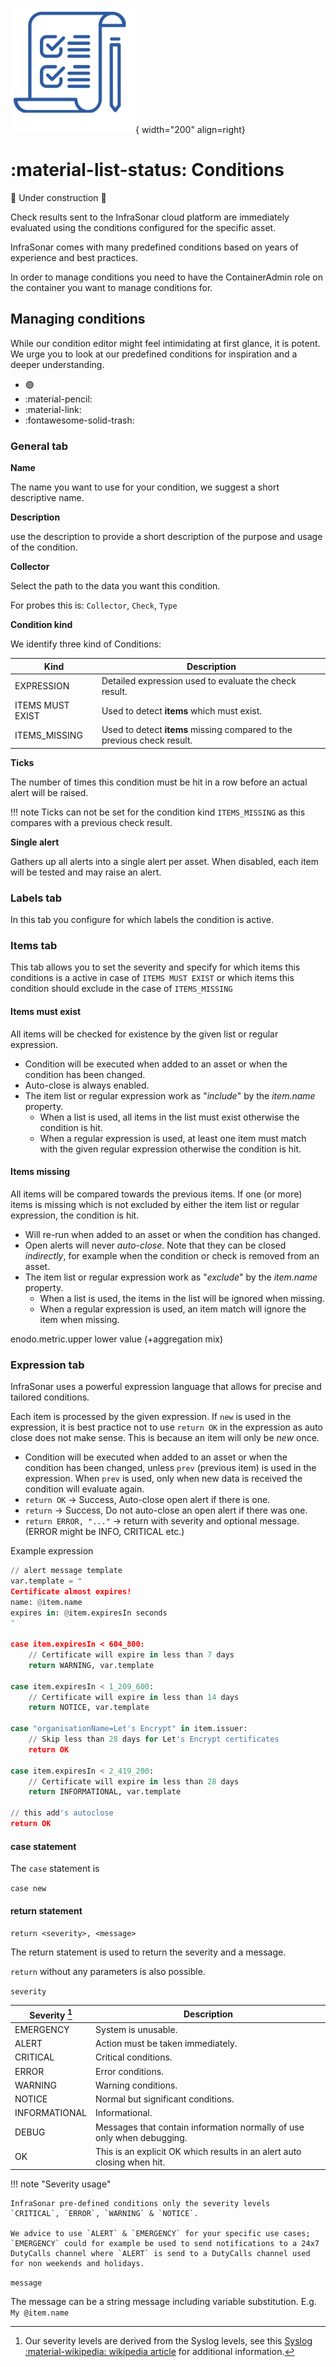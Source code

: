 ![Conditions](../../images/application_conditions.png){ width="200" align=right}

# :material-list-status: Conditions

:construction: Under construction :construction:

Check results sent to the InfraSonar cloud platform are immediately evaluated using the conditions configured for the specific asset. 

InfraSonar comes with many predefined conditions based on years of experience and best practices.

In order to manage conditions you need to have the ContainerAdmin role on the container you want to manage conditions for.


## Managing conditions

While our condition editor might feel intimidating at first glance, it is potent. We urge you to look at our predefined conditions for inspiration and a deeper understanding.

* :green_circle:
* :material-pencil:
* :material-link:
* :fontawesome-solid-trash:

### General tab

**Name** 

The name you want to use for your condition, we suggest a short descriptive name.

**Description**

use the description to provide a short description of the purpose and usage of the condition.

**Collector**

Select the path to the data you want this condition.

For probes this is: `Collector`, `Check`, `Type`

**Condition kind**

We identify three kind of Conditions:

**Kind**         | **Description**
-----------------|------------------------------
EXPRESSION       | Detailed expression used to evaluate the check result.
ITEMS MUST EXIST | Used to detect **items** which must exist.
ITEMS_MISSING    | Used to detect **items** missing compared to the previous check result.

**Ticks**

The number of times this condition must be hit in a row before an actual alert will be raised.

!!! note
    Ticks can not be set for the condition kind `ITEMS_MISSING` as this compares with a previous check result.

**Single alert** 

Gathers up all alerts into a single alert per asset. When disabled, each item will be tested and may raise an alert.

### Labels tab

In this tab you configure for which labels the condition is active.

### Items tab

This tab allows you to set the severity and specify for which items this conditions is a active in case of `ITEMS MUST EXIST` or which items this condition should exclude in the case of `ITEMS_MISSING`

#### Items must exist

All items will be checked for existence by the given list or regular expression. 

- Condition will be executed when added to an asset or when the condition has been changed.
- Auto-close is always enabled.
- The item list or regular expression work as "_include_" by the _item.name_ property.
  - When a list is used, all items in the list must exist otherwise the condition is hit.
  - When a regular expression is used, at least one item must match with the given regular expression otherwise the condition is hit.

#### Items missing

All items will be compared towards the previous items. If one (or more) items is missing which is not excluded by either the item list or regular expression, the condition is hit.

- Will re-run when added to an asset or when the condition has changed.
- Open alerts will never _auto-close_. Note that they can be closed _indirectly_, for example when the condition or check is removed from an asset.
- The item list or regular expression work as "_exclude_" by the _item.name_ property.
  - When a list is used, the items in the list will be ignored when missing.
  - When a regular expression is used, an item match will ignore the item when missing.



enodo.metric.upper lower value (+aggregation mix)



### Expression tab

InfraSonar uses a powerful expression language that allows for precise and tailored conditions.

Each item is processed by the given expression. If `new` is used in the expression, it is best practice not to use `return OK` in the expression as auto close does not make sense. This is because an item will only be _new_ once.
- Condition will be executed when added to an asset or when the condition has been changed, unless `prev` (previous item) is used in the expression. When `prev` is used, only when new data is received the condition will evaluate again.
- `return OK`  -> Success, Auto-close open alert if there is one.
- `return` -> Success, Do not auto-close an open alert if there was one.
- `return ERROR, "..."` -> return with severity and optional message. (ERROR might be INFO, CRITICAL etc.)


Example expression

```python
// alert message template
var.template = "
Certificate almost expires!
name: @item.name
expires in: @item.expiresIn seconds
"

case item.expiresIn < 604_800:  
    // Certificate will expire in less than 7 days
    return WARNING, var.template

case item.expiresIn < 1_209_600:  
    // Certificate will expire in less than 14 days
    return NOTICE, var.template

case "organisationName=Let's Encrypt" in item.issuer:
    // Skip less than 28 days for Let's Encrypt certificates
    return OK 

case item.expiresIn < 2_419_200:  
    // Certificate will expire in less than 28 days
    return INFORMATIONAL, var.template

// this add's autoclose
return OK
```


#### case statement

The `case` statement is


`case new`


#### return statement

`return <severity>, <message>`

The return statement is used to return the severity and a message.

`return` without any parameters is also possible.

`severity` 

Severity [^1] | Description
--------------|------------------------------------------------------------------------
EMERGENCY     | System is unusable.                                                    
ALERT         | Action must be taken immediately.                                      
CRITICAL      | Critical conditions.                                                   
ERROR         | Error conditions.                                                      
WARNING       | Warning conditions.                                                    
NOTICE        | Normal but significant conditions.                                     
INFORMATIONAL | Informational.                                                         
DEBUG         | Messages that contain information normally of use only when debugging. 
OK            | This is an explicit OK which results in an alert auto closing when hit.

[^1]: Our severity levels are derived from the Syslog levels, see this [Syslog :material-wikipedia: wikipedia article](https://en.wikipedia.org/wiki/Syslog) for additional information.

!!! note "Severity usage"

    InfraSonar pre-defined conditions only the severity levels  `CRITICAL`, `ERROR`, `WARNING` & `NOTICE`.

    We advice to use `ALERT` & `EMERGENCY` for your specific use cases;
    `EMERGENCY` could for example be used to send notifications to a 24x7 DutyCalls channel where `ALERT` is send to a DutyCalls channel used for non weekends and holidays.

`message`

The message can be a string message including variable substitution.
E.g. `My @item.name`





